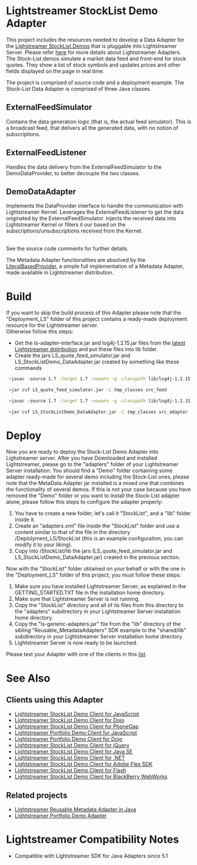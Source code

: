 
# Lightstreamer StockList Demo Adapter #

This project includes the resources needed to develop a Data Adapter for the [Lighstreamer StockList Demos](http://www.lightstreamer.com/demos#StockListDemo) that is pluggable into Lightstreamer Server.
Please refer [here](http://www.lightstreamer.com/latest/Lightstreamer_Allegro-Presto-Vivace_5_1_Colosseo/Lightstreamer/DOCS-SDKs/General%20Concepts.pdf) for more details about Lightstreamer Adapters.<br>
The Stock-List demos simulate a market data feed and front-end for stock quotes. They show a list of stock symbols and updates prices and other fields displayed on the page in real time.<br>

The project is comprised of source code and a deployment example. The Stock-List Data Adapter is comprised of three Java classes.

## ExternalFeedSimulator ##

Contains the data generation logic (that is, the actual feed simulator). This is a broadcast feed, that delivers all the generated data, with no notion of subscriptions.

## ExternalFeedListener ##

Handles the data delivery from the ExternalFeedSimulator to the DemoDataProvider, to better decouple the two classes.

## DemoDataAdapter ##

Implements the DataProvider interface to handle the communication with Lightstreamer Kernel. Leverages the ExternalFeedListener to get the data originated by the ExternalFeedSimulator. Injects the received data into Lightstreamer Kernel or filters it our based on the subscriptions/unsubscriptions received from the Kernel.<br>
<br>

See the source code comments for further details.

The Metadata Adapter functionalities are absolved by the [LiteralBasedProvider](https://github.com/Weswit/Lightstreamer-example-ReusableMetadata-adapter-java), a simple full implementation of a Metadata Adapter, made available in Lightstreamer distribution. 


# Build #

If you want to skip the build process of this Adapter please note that the "Deployment_LS" folder of this project contains a ready-made deployment resource for the Lightstreamer server.<br>
Otherwise follow this steps:

* Get the ls-adapter-interface.jar and log4j-1.2.15.jar files from the [latest Lightstreamer distribution](http://www.lightstreamer.com/download) and put these files into lib folder.
* Create the jars LS_quote_feed_simulator.jar and LS_StockListDemo_DataAdapter.jar created by something like these commands
```sh
 >javac -source 1.7 -target 1.7 -nowarn -g -classpath lib/log4j-1.2.15.jar -sourcepath src/src_feed -d tmp_classes src/src_feed/portfolio_demo/feed_simulator/ExternalFeedSimulator.java
 
 >jar cvf LS_quote_feed_simulator.jar -C tmp_classes src_feed
 
 >javac -source 1.7 -target 1.7 -nowarn -g -classpath lib/log4j-1.2.15.jar;lib/ls-adapter-interface.jar;LS_quote_feed_simulator.jar -sourcepath src/src_adapter -d tmp_classes src/src_adapter/stocklist_demo/adapters/StockQuotesDataAdapter.java
 
 >jar cvf LS_StockListDemo_DataAdapter.jar -C tmp_classes src_adapter
```

# Deploy #

Now you are ready to deploy the Stock-List Demo Adapter into Lighstreamer server. 
After you have Downloaded and installed Lightstreamer, please go to the "adapters" folder of your Lightstreamer Server installation. You should find a "Demo" folder containing some adapter ready-made for several demo including the Stock-List ones, please note that the MetaData Adapter jar installed is a mixed one that combines the functionality of several demos.
If this is not your case because you have removed the "Demo" folder or you want to install the Stock-List adapter alone, please follow this steps to configure the adapter properly:

1. You have to create a new folder, let's call it "StockList", and a "lib" folder inside it.
2. Create an "adapters.xml" file inside the "StockList" folder and use a content similar to that of the file in the directory /Deplolyment_LS/StockList (this is an example configuration, you can modify it to your liking).
3. Copy into /StockList/lib the jars (LS_quote_feed_simulator.jar and LS_StockListDemo_DataAdapter.jar) created in the previous section.

Now with the "StockList" folder obtained on your behalf or with the one in the "Deployment_LS" folder of this project, you must follow these steps:

1. Make sure you have installed Lightstreamer Server, as explained in the GETTING_STARTED.TXT file in the installation home directory.
2. Make sure that Lightstreamer Server is not running.
3. Copy the "StockList" directory and all of its files from this directory to the "adapters" subdirectory in your Lightstreamer Server installation home directory.
4. Copy the "ls-generic-adapters.jar" file from the "lib" directory of the sibling "Reusable_MetadataAdapters" SDK example to the "shared/lib" subdirectory in your Lightstreamer Server installation home directory.
5. Lightstreamer Server is now ready to be launched.

Please test your Adapter with one of the clients in this [list](https://github.com/Weswit/Lightstreamer-example-StockList-adapter-java#clients-using-this-adapter).

# See Also #

## Clients using this Adapter ##

* [Lightstreamer StockList Demo Client for JavaScript](https://github.com/Weswit/Lightstreamer-example-StockList-client-javascript)
* [Lightstreamer StockList Demo Client for Dojo](https://github.com/Weswit/Lightstreamer-example-StockList-client-dojo)
* [Lightstreamer StockList Demo Client for PhoneGap](https://github.com/Weswit/Lightstreamer-example-StockList-client-phonegap)
* [Lightstreamer Portfolio Demo Client for JavaScript](https://github.com/Weswit/Lightstreamer-example-Portfolio-client-javascript)
* [Lightstreamer Portfolio Demo Client for Dojo](https://github.com/Weswit/Lightstreamer-example-Portfolio-client-dojo)
* [Lightstreamer StockList Demo Client for jQuery](https://github.com/Weswit/Lightstreamer-example-StockList-client-jquery)
* [Lightstreamer StockList Demo Client for Java SE](https://github.com/Weswit/Lightstreamer-example-StockList-client-java)
* [Lightstreamer StockList Demo Client for .NET](https://github.com/Weswit/Lightstreamer-example-StockList-client-dotnet)
* [Lightstreamer StockList Demo Client for Adobe Flex SDK](https://github.com/Weswit/Lightstreamer-example-StockList-client-flex)
* [Lightstreamer StockList Demo Client for Flash](https://github.com/Weswit/Lightstreamer-example-StockList-client-flash)
* [Lightstreamer StockList Demo Client for BlackBerry WebWorks](https://github.com/Weswit/Lightstreamer-example-StockList-client-blackberry10-html)

## Related projects ##

* [Lightstreamer Reusable Metadata Adapter in Java](https://github.com/Weswit/Lightstreamer-example-ReusableMetadata-adapter-java)
* [Lightstreamer Portfolio Demo Adapter](https://github.com/Weswit/Lightstreamer-example-Portfolio-adapter-java)

# Lightstreamer Compatibility Notes #

- Compatible with Lightstreamer SDK for Java Adapters since 5.1